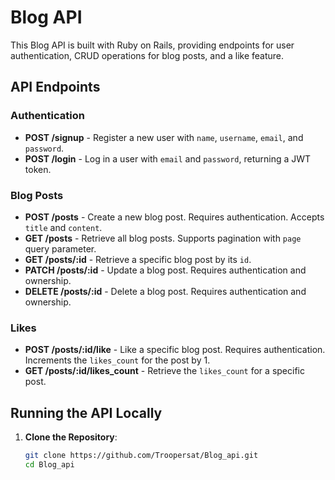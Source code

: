# Blog API

This Blog API is built with Ruby on Rails, providing endpoints for user authentication, CRUD operations for blog posts, and a like feature.

## API Endpoints

### Authentication
- **POST /signup** - Register a new user with `name`, `username`, `email`, and `password`.
- **POST /login** - Log in a user with `email` and `password`, returning a JWT token.

### Blog Posts
- **POST /posts** - Create a new blog post. Requires authentication. Accepts `title` and `content`.
- **GET /posts** - Retrieve all blog posts. Supports pagination with `page` query parameter.
- **GET /posts/:id** - Retrieve a specific blog post by its `id`.
- **PATCH /posts/:id** - Update a blog post. Requires authentication and ownership.
- **DELETE /posts/:id** - Delete a blog post. Requires authentication and ownership.

### Likes
- **POST /posts/:id/like** - Like a specific blog post. Requires authentication. Increments the `likes_count` for the post by 1.
- **GET /posts/:id/likes_count** - Retrieve the `likes_count` for a specific post.

## Running the API Locally

1. **Clone the Repository**:
   ```bash
   git clone https://github.com/Troopersat/Blog_api.git
   cd Blog_api
